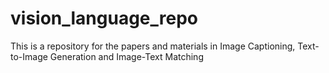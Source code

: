 # vision_language_repo
This is a repository for the papers and materials in Image Captioning, Text-to-Image Generation and Image-Text Matching
